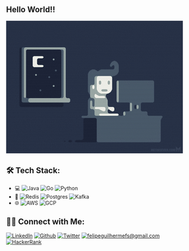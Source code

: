 ## Hello World!!

![programming](/assets/programming.gif)

## 🛠 Tech Stack:

- 💻
  ![Java](https://img.shields.io/badge/-Java-333333?style=flat-square&logo=Java)
  ![Go](https://img.shields.io/badge/-Go-333333?style=flat-square&logo=go)
  ![Python](https://img.shields.io/badge/-Python-333333?style=flat-square&logo=python)
- 🔧
  ![Redis](https://img.shields.io/badge/-Redis-333333?style=flat-square&logo=redis)
  ![Postgres](https://img.shields.io/badge/-PostgreSQL-333333?style=flat-square&logo=postgresql&logoColor=1ca0f1)
  ![Kafka](https://img.shields.io/badge/-Apache%20Kafka-333333?style=flat-square&logo=apache-kafka)
- 🌐
  ![AWS](https://img.shields.io/badge/-AWS-333333?style=flat-square&logo=amazonaws)
  ![GCP](https://img.shields.io/badge/-GCP-333333?style=flat-square&logo=googlecloud)

## 🤝🏻 Connect with Me:

[![LinkedIn](https://img.shields.io/badge/LinkedIn-185570?style=flat-square&logo=linkedin)](https://linkedin.com/in/felipeguilhermefs/)
[![Github](https://img.shields.io/badge/Github-grey?style=flat-square&logo=github)](https://github.com/felipeguilhermefs/)
[![Twitter](https://img.shields.io/badge/Twitter-1ca0f1?style=flat-square&logo=twitter&logoColor=white)](https://twitter.com/fguilhermefs)
[![felipeguilhermefs@gmail.com](https://img.shields.io/badge/Email-c14438?style=flat-square&logo=Gmail&logoColor=white)](mailto:felipeguilhermefs@gmail.com)
[![HackerRank](https://img.shields.io/badge/HackerRank-000?style=flat-square&logo=hackerrank)](https://hackerrank.com/fguilhermefs)

